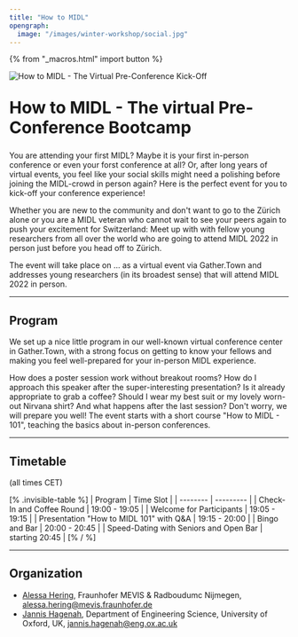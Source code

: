 ```yaml
---
title: "How to MIDL"
opengraph:
  image: "/images/winter-workshop/social.jpg"
---
```


{% from "_macros.html" import button %}


![How to MIDL - The Virtual Pre-Conference Kick-Off](/images/winter-workshop/background_cropped.jpg)


<h1 style="font-size: 30px; margin-top: 30px; margin-bottom: 24px">How to MIDL - The virtual Pre-Conference Bootcamp</h1>


You are attending your first MIDL? Maybe it is your first in-person conference or even your forst conference at all? 
Or, after long years of virtual events, you feel like your social skills might need a polishing before joining the MIDL-crowd in person again?
Here is the perfect event for you to kick-off your conference experience!

Whether you are new to the community and don't want to go to the Zürich alone or you are a MIDL veteran who cannot wait to see your peers again to push your excitement for Switzerland: Meet up with with fellow young researchers from all over the world who are going to attend MIDL 2022 in person just before you head off to Zürich.

The event will take place on ... as a virtual event via Gather.Town and addresses young researchers (in its broadest sense) that will attend MIDL 2022 in person.

---

## Program

We set up a nice little program in our well-known virtual conference center in Gather.Town, with a strong focus on getting to know your fellows and making you feel well-prepared for your in-person MIDL experience.

How does a poster session work without breakout rooms? How do I approach this speaker after the super-interesting presentation? Is it already appropriate to grab a coffee? Should I wear my best suit or my lovely worn-out Nirvana shirt? And what happens after the last session?
Don't worry, we will prepare you well! The event starts with a short course "How to MIDL - 101", teaching the basics about in-person conferences.

---

## Timetable

(all times CET)

[% .invisible-table %]
| Program                                              | Time Slot         |
| --------                                             | ---------         |
| Check-In and Coffee Round                            | 19:00 - 19:05     |
| Welcome for Participants                             | 19:05 - 19:15     |
| Presentation "How to MIDL 101" with Q&A              | 19:15 - 20:00     |
| Bingo and Bar                                        | 20:00 - 20:45     |
| Speed-Dating with Seniors and Open Bar               | starting 20:45    |
[% / %]




---


## Organization

* [Alessa Hering](https://www.mevis.fraunhofer.de/en/employees/alessa-hering.html), Fraunhofer MEVIS & Radboudumc Nijmegen, <alessa.hering@mevis.fraunhofer.de>
* [Jannis Hagenah](https://eng.ox.ac.uk/chi/), Department of Engineering Science, University of Oxford, UK, <jannis.hagenah@eng.ox.ac.uk>
